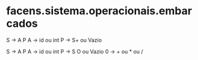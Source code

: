 # facens.sistema.operacionais.embarcados

S -> A P
A -> id ou int
P -> S+ ou Vazio

S -> A P
A -> id ou int
P -> S O ou Vazio
0 -> + ou \* ou /
